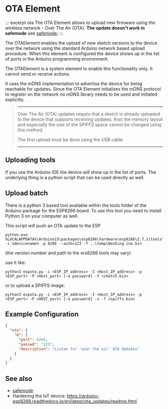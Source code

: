 # OTA Element

::: excerpt ota
  The OTA Element allows to upload new firmware using the wireless network - Over The Air (OTA). **The update doesn't work in safemode** see [safemode](../safemode.md);
:::



The OTAElement enables the upload of new sketch versions to the device over the network using the standard Arduino network based upload procedure. When this element is configured the device shows up in the list of ports in the Arduino programming environment.
 
The OTAElement is a system element to enable this functionality only. It cannot send or receive actions.

It uses the mDNS implementation to advertise the device for being reachable for updates.
Since the OTA Element initializes the mDNS protocol to register on the network no mDNS library needs to be used and initiated explicitly.

> ---
> Over The Air (OTA) updates require that a sketch is already uploaded to the device that supports receiving updates. 
> Also the memory layout and especially the size of the SPIFFS space cannot be changed using this method.
> 
> The first upload must be done using the USB cable.
> 
> ---


## Uploading tools

If you use the Arduino IDE the device will show up in the list of ports.
The underlying thing is a python script that can be used directly as well.



## Upload batch

There is a python 3 based tool available within the tools folder of the Arduino package for the ESP8266 board.
To use this tool you need to install Python 3 on your computer as well.

This script will push an OTA update to the ESP

```CMD
python.exe %LOCALAPPDATA%\Arduino15\packages\esp8266\hardware\esp8266\2.7.1\tools\espota.py -i %devicename% -p 8266 --auth=123 -f ..\temp\DevDing.ino.bin 
```
(the version number and path to the ers8266 tools may vary)


use it like: 

    python3 espota.py -i <ESP_IP_address> -I <Host_IP_address> -p <ESP_port> -P <Host_port> [-a password] -f <sketch.bin>

or to upload a SPIFFS image:

    python3 espota.py -i <ESP_IP_address> -I <Host_IP_address> -p <ESP_port> -P <HOST_port> [-a password] -s -f <spiffs.bin>


## Example Configuration

```JSON
{
  "ota": {
    "0": {
      "port": 8266,
      "passwd": "123",
      "description": "Listen for 'over the air' OTA Updates"
    }
  }
}
```

## See also

* [safemode](../safemode.md)
* Hardening the IoT device: https://arduino-esp8266.readthedocs.io/en/latest/ota_updates/readme.html